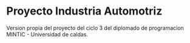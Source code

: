# Proyecto Industria Automotriz
Version propia del proyecto del ciclo 3 del diplomado de programacion MINTIC - Universidad de caldas.
